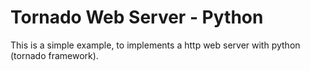 # Tornado Web Server - Python

This is a simple example, to implements a http web server with python (tornado framework).

